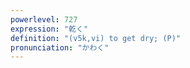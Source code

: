 ```yaml
---
powerlevel: 727
expression: "乾く"
definition: "(v5k,vi) to get dry; (P)"
pronunciation: "かわく"
---
```

